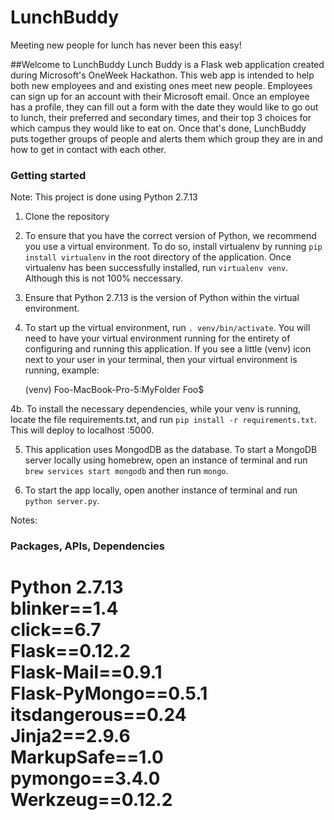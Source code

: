 # LunchBuddy

Meeting new people for lunch has never been this easy!

##Welcome to LunchBuddy
Lunch Buddy is a Flask web application created during Microsoft's OneWeek Hackathon. This web app is intended to help both new employees and and existing ones meet new people. Employees can sign up for an account with their Microsoft email. Once an employee has a profile, they can fill out a form with the date they would like to go out to lunch, their preferred and secondary times, and their top 3 choices for which campus they would like to eat on. Once that's done, LunchBuddy puts together groups of people and alerts them which group they are in and how to get in contact with each other. 

### Getting started
Note: This project is done using Python 2.7.13

1. Clone the repository

2. To ensure that you have the correct version of Python, we recommend you use a virtual environment. To do so, install virtualenv by running `pip install virtualenv` in the root directory of the application. Once virtualenv has been successfully installed, run `virtualenv venv`. Although this is not 100% neccessary.

3. Ensure that Python 2.7.13 is the version of Python within the virtual environment. 

4. To start up the virtual environment, run `. venv/bin/activate`.  You will need to have your virtual environment running for the entirety of configuring and running this application.  If you see a little (venv) icon next to your user in your terminal, then your virtual environment is running, example:

    (venv) Foo-MacBook-Pro-5:MyFolder Foo$

4b. To install the necessary dependencies, while your venv is running, locate the file requirements.txt, and run `pip install -r requirements.txt`. This will deploy to localhost :5000.

5. This application uses MongodDB as the database. To start a MongoDB server locally using homebrew, open an instance of terminal and run `brew services start mongodb` and then run `mongo`. 

5. To start the app locally, open another instance of terminal and run `python server.py`. 

Notes:

### Packages, APIs, Dependencies
Python 2.7.13 <br />
blinker==1.4 <br/>
click==6.7 <br/>
Flask==0.12.2 <br/>
Flask-Mail==0.9.1 <br/>
Flask-PyMongo==0.5.1 <br/>
itsdangerous==0.24 <br/>
Jinja2==2.9.6 <br/>
MarkupSafe==1.0 <br/>
pymongo==3.4.0 <br/>
Werkzeug==0.12.2 <br/>
=======
